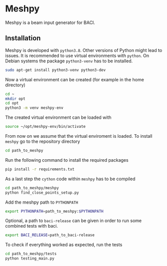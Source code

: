 # Meshpy

Meshpy is a beam input generator for BACI.

## Installation

Meshpy is developed with `python3.8`.
Other versions of Python might lead to issues.
It is recommended to use virtual environments with `python`.
On Debian systems the package `python3-venv` has to be installed.

```bash
sudo apt-get install python3-venv python3-dev
```

Now a virtual environment can be created (for example in the home directory)

```bash
cd ~
mkdir opt
cd opt
python3 -m venv meshpy-env
```

The created virtual environment can be loaded with

```bash
source ~/opt/meshpy-env/bin/activate
```

From now on we assume that the virtual enviroment is loaded.
To install `meshpy` go to the repository directory

```bash
cd path_to_meshpy
```

Run the following command to install the required packages

```bash
pip install -r requirements.txt
```

As a last step the `cython` code within `meshpy` has to be compiled

```bash
cd path_to_meshpy/meshpy
python find_close_points_setup.py
```

Add the meshpy path to `PYTHONPATH`

```bash
export PYTHONPATH=path_to_meshpy:$PYTHONPATH
```

Optional, a path to `baci-release` can be given in order to run some combined
tests with baci.

```bash
export BACI_RELEASE=path_to_baci-release
```

To check if everything worked as expected, run the tests

```bash
cd path_to_meshpy/tests
python testing_main.py
```
